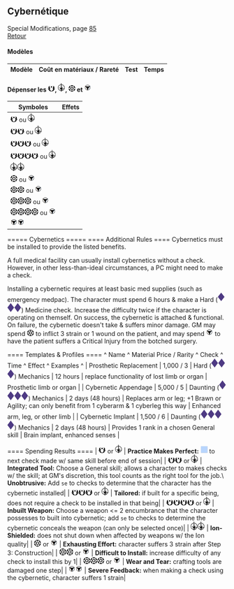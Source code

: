 ## Cybernétique
Special Modifications, page [85](https://thetrove.is/Books/Star%20Wars%20[multi]/FFG/Edge%20of%20the%20Empire/Edge%20of%20the%20Empire%20-%20%28SWE14%29%20Special%20Modifications.pdf#page=89)  
[Retour](../index.md)

#### Modèles

| Modèle | Coût en matériaux / Rareté | Test | Temps |
| --- | --: | --- | --- |


#### Dépenser les <img src="../images/advantage.png" width="16">, <img src="../images/triomphe.png" width="16">, <img src="../images/threat.png" width="16"> et <img src="../images/despair.png" width="16">

Symboles | Effets
--- | ---
<img src="../images/advantage.png" width="16"> ou <img src="../images/triomphe.png" width="16"> | 
<img src="../images/advantage.png" width="16"><img src="../images/advantage.png" width="16"> ou <img src="../images/triomphe.png" width="16"> | 
<img src="../images/advantage.png" width="16"><img src="../images/advantage.png" width="16"><img src="../images/advantage.png" width="16"> ou <img src="../images/triomphe.png" width="16"> | 
<img src="../images/advantage.png" width="16"><img src="../images/advantage.png" width="16"><img src="../images/advantage.png" width="16"><img src="../images/advantage.png" width="16"> ou <img src="../images/triomphe.png" width="16"> | 
<img src="../images/triomphe.png" width="16"><img src="../images/triomphe.png" width="16"> | 
<img src="../images/threat.png" width="16"> ou <img src="../images/despair.png" width="16"> | 
<img src="../images/threat.png" width="16"><img src="../images/threat.png" width="16"> ou <img src="../images/despair.png" width="16"> | 
<img src="../images/threat.png" width="16"><img src="../images/threat.png" width="16"><img src="../images/threat.png" width="16"> ou <img src="../images/despair.png" width="16"> | 
<img src="../images/threat.png" width="16"><img src="../images/threat.png" width="16"><img src="../images/threat.png" width="16"><img src="../images/threat.png" width="16"> ou <img src="../images/despair.png" width="16"> | 
<img src="../images/despair.png" width="16"><img src="../images/despair.png" width="16"> | 



===== Cybernetics =====
==== Additional Rules ====
Cybernetics must be installed to provide the listed benefits.

A full medical facility can usually install cybernetics without a check. However, in other less-than-ideal circumstances, a PC might need to make a check.

Installing a cybernetic requires at least basic med supplies (such as emergency medpac). The character must spend 6 hours & make a Hard (<img src="../images/diff.png" width="16"><img src="../images/diff.png" width="16"><img src="../images/diff.png" width="16">) Medicine check. Increase the difficulty twice if the character is operating on themself. On success, the cybernetic is attached & functional. On failure, the cybernetic doesn't take & suffers minor damage. GM may spend <img src="../images/threat.png" width="16"> to inflict 3 strain or 1 wound on the patient, and may spend <img src="../images/despair.png" width="16"> to have the patient suffers a Critical Injury from the botched surgery.

==== Templates & Profiles ====
^ Name ^ Material Price / Rarity ^ Check ^ Time ^ Effect ^ Examples ^
| Prosthetic Replacement | 1,000 / 3 | Hard (<img src="../images/diff.png" width="16"><img src="../images/diff.png" width="16"><img src="../images/diff.png" width="16">) Mechanics | 12 hours | replace functionality of lost limb or organ | Prosthetic limb or organ |
| Cybernetic Appendage | 5,000 / 5 | Daunting (<img src="../images/diff.png" width="16"><img src="../images/diff.png" width="16"><img src="../images/diff.png" width="16"><img src="../images/diff.png" width="16">) Mechanics | 2 days (48 hours) | Replaces arm or leg; +1 Brawn or Agility; can only benefit from 1 cyberarm & 1 cyberleg this way | Enhanced arm, leg, or other limb |
| Cybernetic Implant | 1,500 / 6 | Daunting (<img src="../images/diff.png" width="16"><img src="../images/diff.png" width="16"><img src="../images/diff.png" width="16"><img src="../images/diff.png" width="16">) Mechanics | 2 days (48 hours) | Provides 1 rank in a chosen General skill | Brain implant, enhanced senses |

==== Spending Results ====
| <img src="../images/advantage.png" width="16"> or <img src="../images/triomphe.png" width="16"> | **Practice Makes Perfect:** <img src="../images/boost.png" width="16"> to next check made w/ same skill before end of session|
| <img src="../images/advantage.png" width="16"><img src="../images/advantage.png" width="16"> or <img src="../images/triomphe.png" width="16"> |  **Integrated Tool:** Choose a General skill; allows a character to makes checks w/ the skill; at GM's discretion, this tool counts as the right tool for the job.\\ **Unobtrusive:** Add `se` to checks to determine that the character has the cybernetic installed|
| <img src="../images/advantage.png" width="16"><img src="../images/advantage.png" width="16"><img src="../images/advantage.png" width="16"> or <img src="../images/triomphe.png" width="16"> | **Tailored:** if built for a specific being, does not require a check to be installed in that being|
| <img src="../images/advantage.png" width="16"><img src="../images/advantage.png" width="16"><img src="../images/advantage.png" width="16"><img src="../images/advantage.png" width="16"> or <img src="../images/triomphe.png" width="16"> | **Inbuilt Weapon:** Choose a weapon <= 2 encumbrance that the character possesses to built into cybernetic; add `se` to checks to determine the cybernetic conceals the weapon (can only be selected once)|
| <img src="../images/triomphe.png" width="16"><img src="../images/triomphe.png" width="16"> | **Ion-Shielded:** does not shut down when affected by weapons w/ the Ion quality|
| <img src="../images/threat.png" width="16"> or <img src="../images/despair.png" width="16"> | **Exhausting Effort:** character suffers 3 strain after Step 3: Construction|
| <img src="../images/threat.png" width="16"><img src="../images/threat.png" width="16"> or <img src="../images/despair.png" width="16"> | **Difficult to Install:** increase difficulty of any check to install this by 1|
| <img src="../images/threat.png" width="16"><img src="../images/threat.png" width="16"><img src="../images/threat.png" width="16"> or <img src="../images/despair.png" width="16"> | **Wear and Tear:** crafting tools are damaged one step|
| <img src="../images/despair.png" width="16"><img src="../images/despair.png" width="16"> | **Severe Feedback:** when making a check using the cybernetic, character suffers 1 strain|
